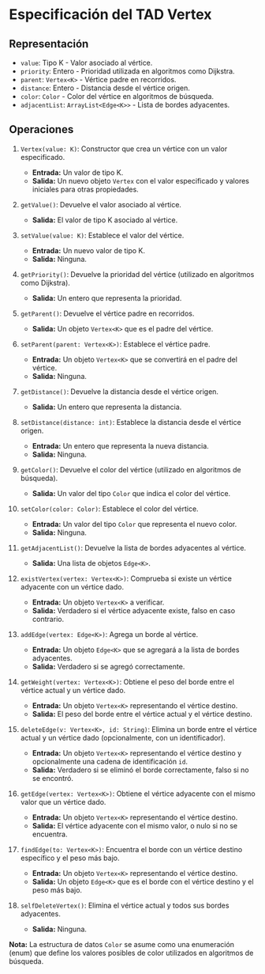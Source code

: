 # Especificación del TAD Vertex<K>

## Representación
- `value`: Tipo K - Valor asociado al vértice.
- `priority`: Entero - Prioridad utilizada en algoritmos como Dijkstra.
- `parent`: `Vertex<K>` - Vértice padre en recorridos.
- `distance`: Entero - Distancia desde el vértice origen.
- `color`: `Color` - Color del vértice en algoritmos de búsqueda.
- `adjacentList`: `ArrayList<Edge<K>>` - Lista de bordes adyacentes.

## Operaciones

1. `Vertex(value: K)`: Constructor que crea un vértice con un valor especificado.
   - **Entrada:** Un valor de tipo K.
   - **Salida:** Un nuevo objeto `Vertex` con el valor especificado y valores iniciales para otras propiedades.

2. `getValue()`: Devuelve el valor asociado al vértice.
   - **Salida:** El valor de tipo K asociado al vértice.

3. `setValue(value: K)`: Establece el valor del vértice.
   - **Entrada:** Un nuevo valor de tipo K.
   - **Salida:** Ninguna.

4. `getPriority()`: Devuelve la prioridad del vértice (utilizado en algoritmos como Dijkstra).
   - **Salida:** Un entero que representa la prioridad.

5. `getParent()`: Devuelve el vértice padre en recorridos.
   - **Salida:** Un objeto `Vertex<K>` que es el padre del vértice.

6. `setParent(parent: Vertex<K>)`: Establece el vértice padre.
   - **Entrada:** Un objeto `Vertex<K>` que se convertirá en el padre del vértice.
   - **Salida:** Ninguna.

7. `getDistance()`: Devuelve la distancia desde el vértice origen.
   - **Salida:** Un entero que representa la distancia.

8. `setDistance(distance: int)`: Establece la distancia desde el vértice origen.
   - **Entrada:** Un entero que representa la nueva distancia.
   - **Salida:** Ninguna.

9. `getColor()`: Devuelve el color del vértice (utilizado en algoritmos de búsqueda).
   - **Salida:** Un valor del tipo `Color` que indica el color del vértice.

10. `setColor(color: Color)`: Establece el color del vértice.
    - **Entrada:** Un valor del tipo `Color` que representa el nuevo color.
    - **Salida:** Ninguna.

11. `getAdjacentList()`: Devuelve la lista de bordes adyacentes al vértice.
    - **Salida:** Una lista de objetos `Edge<K>`.

12. `existVertex(vertex: Vertex<K>)`: Comprueba si existe un vértice adyacente con un vértice dado.
    - **Entrada:** Un objeto `Vertex<K>` a verificar.
    - **Salida:** Verdadero si el vértice adyacente existe, falso en caso contrario.

13. `addEdge(vertex: Edge<K>)`: Agrega un borde al vértice.
    - **Entrada:** Un objeto `Edge<K>` que se agregará a la lista de bordes adyacentes.
    - **Salida:** Verdadero si se agregó correctamente.

14. `getWeight(vertex: Vertex<K>)`: Obtiene el peso del borde entre el vértice actual y un vértice dado.
    - **Entrada:** Un objeto `Vertex<K>` representando el vértice destino.
    - **Salida:** El peso del borde entre el vértice actual y el vértice destino.

15. `deleteEdge(v: Vertex<K>, id: String)`: Elimina un borde entre el vértice actual y un vértice dado (opcionalmente, con un identificador).
    - **Entrada:** Un objeto `Vertex<K>` representando el vértice destino y opcionalmente una cadena de identificación `id`.
    - **Salida:** Verdadero si se eliminó el borde correctamente, falso si no se encontró.

16. `getEdge(vertex: Vertex<K>)`: Obtiene el vértice adyacente con el mismo valor que un vértice dado.
    - **Entrada:** Un objeto `Vertex<K>` representando el vértice destino.
    - **Salida:** El vértice adyacente con el mismo valor, o nulo si no se encuentra.

17. `findEdge(to: Vertex<K>)`: Encuentra el borde con un vértice destino específico y el peso más bajo.
    - **Entrada:** Un objeto `Vertex<K>` representando el vértice destino.
    - **Salida:** Un objeto `Edge<K>` que es el borde con el vértice destino y el peso más bajo.

18. `selfDeleteVertex()`: Elimina el vértice actual y todos sus bordes adyacentes.
    - **Salida:** Ninguna.

**Nota:** La estructura de datos `Color` se asume como una enumeración (enum) que define los valores posibles de color utilizados en algoritmos de búsqueda.
